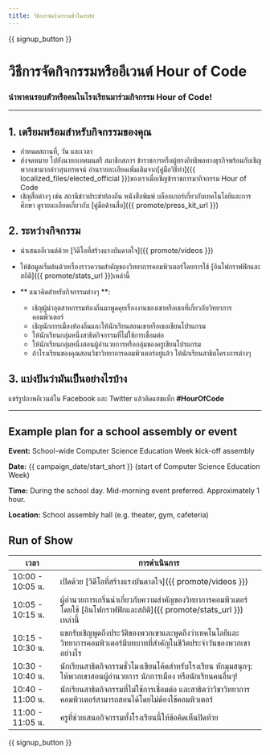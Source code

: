 ```yaml
---
title: วิธีการจัดกิจกรรมชั่วโมงรหัส
---
```


{{ signup_button }}

# วิธีการจัดกิจกรรมหรืออีเวนต์ Hour of Code

### นำพาคนรอบตัวหรือคนในโรงเรียนมาร่วมกิจกรรม Hour of Code!

* * *

## 1. เตรียมพร้อมสำหรับกิจกรรมของคุณ

- กำหนดสถานที่, วัน และเวลา
- ส่งจดหมาย [](https://hourofcode.com/promote/resources#sample-emails) ไปยังนายกเทศมนตรี สมาชิกสภาฯ ข้าราชการหรือผู้ทรงอิทธิพลทางธุรกิจพร้อมกับเชิญพวกเขามากล่าวสุนทรพจน์ อ่านรายละเอียดเพิ่มเติมจาก[คู่มือวิธีทำ]({{ localized_files/elected_official }})ของเราเมื่อเชิญข้าราชการมากิจกรรม Hour of Code
- เชิญสื่อต่างๆ เช่น สถานีข่าวประขำท้องถิ่น หนังสือพิมพ์ บล็อกเกอร์เกี่ยวกับเทคโนโลยีและการศึกษา ดูรายละเอียดเกี่ยวกับ [คู่มือด้านสื่อ]({{ promote/press_kit_url }})

## 2. ระหว่างกิจกรรม

- นำเสนออีเวนต์ด้วย [วิดีโอที่สร้างแรงบันดาลใจ]({{ promote/videos }})
- ให้ข้อมูลเริ่มต้นด้วยเรื่องราวความสำคัญของวิทยาการคอมพิวเตอร์โดยการใช้ [อินโฟกราฟฟิกและสถิติ]({{ promote/stats_url }})เหล่านี้   
      
    
- ** แนวคิดสำหรับกิจกรรมต่างๆ **: 
    - เชิญผู้นำอุตสาหกรรมท้องถิ่นมาพูดคุยเรื่องงานของเขาหรือเธอที่เกี่ยวกับวิทยาการคอมพิวเตอร์
    - เชิญนักการเมืองท้องถิ่นและให้นักเรียนสอนเขาหรือเธอเขียนโปรแกรม
    - ให้นักเรียนกลุ่มหนึ่งสาธิตกิจกรรมที่ไม่ใช้การเชื่อมต่อ
    - ให้นักเรียนกลุ่มหนึ่งสอนผู้อำนวยการหรือกลุ่มของครูเขียนโปรแกรม
    - ถ้าโรงเรียนของคุณสอนวิชาวิทยาการคอมพิวเตอร์อยู่แล้ว ให้นักเรียนสาธิตโครงการต่างๆ

## 3. แบ่งปันว่ามันเป็นอย่างไรบ้าง

แชร์รูปภาพอีเวนต์ใน Facebook และ Twitter แล้วติดแฮชแท็ก **#HourOfCode**

* * *

## Example plan for a school assembly or event

**Event:** School-wide Computer Science Education Week kick-off assembly

**Date:** {{ campaign_date/start_short }} (start of Computer Science Education Week)

**Time:** During the school day. Mid-morning event preferred. Approximately 1 hour.

**Location:** School assembly hall (e.g. theater, gym, cafeteria)

## Run of Show

| เวลา             | การดำเนินการ                                                                                                                |
| ---------------- | --------------------------------------------------------------------------------------------------------------------------- |
| 10:00 - 10:05 น. | เปิดด้วย [วิดีโอที่สร้างแรงบันดาลใจ]({{ promote/videos }})                                                                  |
| 10:05 - 10:15 น. | ผู้อำนวยการเกริ่นนำเกี่ยวกับความสำคัญของวิทยาการคอมพิวเตอร์ โดยใช้ [อินโฟกราฟฟิกและสถิติ]({{ promote/stats_url }}) เหล่านี้ |
| 10:15 - 10:30 น. | แขกรับเชิญพูดถึงประวัติของพวกเขาและพูดถึงว่าเทคโนโลยีและวิทยาการคอมพิวเตอร์มีบทบาทที่สำคัญในชีวิตประจำวันของพวกเขาอย่างไร   |
| 10:30 - 10:40 น. | นักเรียนสาธิตกิจกรรมชั่วโมงเขียนโค้ดสำหรับโรงเรียน หักมุมสนุกๆ: ให้พวกเขาสอนผู้อำนวยการ นักการเมือง หรือนักเรียนคนอื่นๆ!    |
| 10:40 - 11:00 น. | นักเรียนสาธิตกิจกรรมที่ไม่ใช้การเชื่อมต่อ และสาธิตว่าวิชาวิทยาการคอมพิวเตอร์สามารถสอนได้โดยไม่ต้องใช้คอมพิวเตอร์            |
| 11:00 - 11:05 น. | ครูที่ช่วยเสนอกิจกรรมทั้งโรงเรียนนี้ให้ข้อคิดเห็นปิดท้าย                                                                    |

{{ signup_button }}